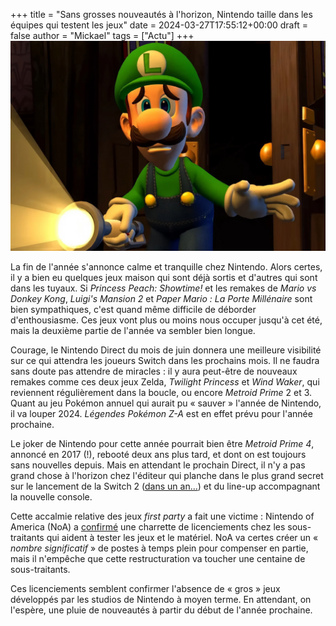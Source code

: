 +++
title = "Sans grosses nouveautés à l'horizon, Nintendo taille dans les équipes qui testent les jeux"
date = 2024-03-27T17:55:12+00:00
draft = false
author = "Mickael"
tags = ["Actu"]
+++ 
![Luigi's Mansion](LuigiMansion.jpg "Les licenciements font plus peur que les fantômes.") 

La fin de l'année s'annonce calme et tranquille chez Nintendo. Alors certes, il y a bien eu quelques jeux maison qui sont déjà sortis et d'autres qui sont dans les tuyaux. Si *Princess Peach: Showtime!* et les remakes de *Mario vs Donkey Kong*, *Luigi's Mansion 2* et *Paper Mario : La Porte Millénaire* sont bien sympathiques, c'est quand même difficile de déborder d'enthousiasme. Ces jeux vont plus ou moins nous occuper jusqu'à cet été, mais la deuxième partie de l'année va sembler bien longue.

Courage, le Nintendo Direct du mois de juin donnera une meilleure visibilité sur ce qui attendra les joueurs Switch dans les prochains mois. Il ne faudra sans doute pas attendre de miracles : il y aura peut-être de nouveaux remakes comme ces deux jeux Zelda, *Twilight Princess* et *Wind Waker*, qui reviennent régulièrement dans la boucle, ou encore *Metroid Prime* 2 et 3. Quant au jeu Pokémon annuel qui aurait pu « sauver » l'année de Nintendo, il va louper 2024. *Légendes Pokémon Z-A* est en effet prévu pour l'année prochaine.

Le joker de Nintendo pour cette année pourrait bien être *Metroid Prime 4*, annoncé en 2017 (!), rebooté deux ans plus tard, et dont on est toujours sans nouvelles depuis. Mais en attendant le prochain Direct, il n'y a pas grand chose à l'horizon chez l'éditeur qui planche dans le plus grand secret sur le lancement de la Switch 2 ([dans un an…](https://nostick.fr/articles/2024/mars/1803_consoles/#switch-2--nintendo-se-hâte-lentement)) et du line-up accompagnant la nouvelle console.

Cette accalmie relative des jeux *first party* a fait une victime : Nintendo of America (NoA) a [confirmé](https://kotaku.com/nintendo-switch-2-layoffs-testing-zelda-totk-1851369539) une charrette de licenciements chez les sous-traitants qui aident à tester les jeux et le matériel. NoA va certes créer un « *nombre significatif* » de postes à temps plein pour compenser en partie, mais il n'empêche que cette restructuration va toucher une centaine de sous-traitants.

Ces licenciements semblent confirmer l'absence de « gros » jeux développés par les studios de Nintendo à moyen terme. En attendant, on l'espère, une pluie de nouveautés à partir du début de l'année prochaine.